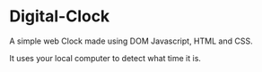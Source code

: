 # Digital-Clock

A simple web Clock made using DOM Javascript, HTML and CSS.

It uses your local computer to detect what time it is.
